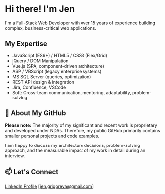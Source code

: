 # Hi there! I'm Jen

I'm a Full-Stack Web Developer with over 15 years of experience building complex, business-critical web applications.

## My Expertise

* JavaScript (ES6+) / HTML5 / CSS3 (Flex/Grid) 
* jQuery / DOM Manipulation
* Vue.js (SPA, component-driven architecture)
* ASP / VBScript (legacy enterprise systems)
* MS SQL Server (queries, optimization)
* REST API design & integration 
* Jira, Confluence, VSCode
* Soft: Cross-team communication, mentoring, adaptability, problem-solving

## 📁 About My GitHub

**Please note:** The majority of my significant and recent work is proprietary and developed under NDAs. Therefore, my public GitHub primarily contains smaller personal projects and code examples.

I am happy to discuss my architecture decisions, problem-solving approach, and the measurable impact of my work in detail during an interview.

## 📫 Let's Connect

[LinkedIn Profile](https://www.linkedin.com/in/jengrigoreva/)
[jen.grigoreva@gmail.com]
